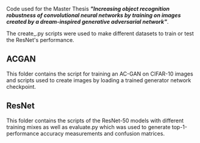 Code used for the Master Thesis ***"Increasing object recognition robustness of convolutional neural networks by training on images created by a dream-inspired generative adversarial network"***.

The create_.py scripts were used to make different datasets to train or test the ResNet's performance.


## ACGAN
This folder contains the script for training an AC-GAN on CIFAR-10 images and scripts used to create images by loading a trained generator network checkpoint.

## ResNet
This folder contains the scripts of the ResNet-50 models with different training mixes as well as evaluate.py which was used to generate top-1-performance accuracy measurements and confusion matrices.
